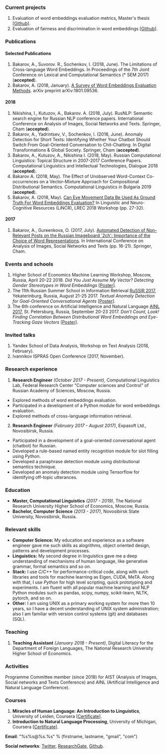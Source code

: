 ### Current projects

1. Evaluation of word embeddings evaluation metrics, Master's thesis [[Github](https://github.com/word-forge/embeddings-gym)].
2. Evaluation of fairness and discrimination in word embeddings [[Github](github.com/bakarov/fair-embeddings)].

### Publications

#### Selected Publications

1. Bakarov, A., Suvorov. R., Sochenkov, I. (2018, June). The Limitations of Cross-language Word Embeddings. In Proceedings of the 7th Joint Conference on Lexical and Computational Semantics (* SEM 2017) (**accepted**). 
2. Bakarov, A. (2018, January). [A Survey of Word Embeddings Evaluation Methods](https://arxiv.org/abs/1801.09536). arXiv preprint arXiv:1801.09536.

#### 2018

1. Nikishina, I., Kutuzov, A., Bakarov. A. (2018, July). RusNLP: Semantic search engine for Russian NLP conference papers. International Conference on Analysis of Images, Social Networks and Texts. Springer, Cham (**accepted**).
1. Bakarov, A., Yadrintsev, V., Sochenkov, I. (2018, June). Anomaly Detection for Short Texts: Identifying Whether Your Chatbot Should Switch From Goal-Oriented Conversation to Chit-Chatting. In Digital Transformations & Global Society. Springer, Cham (**accepted**).
2. Bakarov, A., Kutuzov, A., Nikishina I. (2018, May). Russian Computational Linguistics: Topical Structure in 2007-2017 Conference Papers. Computational Linguistics and Intellectual Technologies, Dialogue 2018 (**accepted**).
3. Bakarov A. (2018, May). The Effect of Unobserved Word-Context Co-occurrences on a Vector-Mixture Approach for Compositional Distributional Semantics. Computational Linguistics in Bulgaria 2019 (**accepted**). 
4. Bakarov, A. (2018, May). [Can Eye Movement Data Be Used As Ground Truth For Word Embeddings Evaluation?](http://lrec-conf.org/workshops/lrec2018/W9/pdf/3_W9.pdf) In Linguistic and Neuro-Cognitive Resources (LiNCR), LREC 2018 Workshop (pp. 27-32).


#### 2017

1. Bakarov, A., Gureenkova, O. (2017, July). [Automated Detection of Non-Relevant Posts on the Russian Imageboard `2ch': Importance of the Choice of Word Representations](https://link.springer.com/chapter/10.1007/978-3-319-73013-4_2). In International Conference on Analysis of Images, Social Networks and Texts (pp. 16-21). Springer, Cham.

### Events and schools

1. Higher School of Economics Machine Learning Workshop, Moscow, Russia, April 20-22 2018. *Did You Just Assume My Vector? Detecting Gender Stereotypes in Word Embeddings* [[Poster](https://www.researchgate.net/publication/324562051_Did_You_Just_Assume_My_Vector_Detecting_Gender_Stereotypes_in_Word_Embeddings)].
2. The 11th Russian Summer School in Information Retrieval [RuSSIR 2017](http://romip.ru/russir2017/), Yekaterinburg, Russia, August 21-25 2017. *Textual Anomaly Detection for Goal-Oriented Conversational Agents* [[Poster](https://www.researchgate.net/publication/319433350_Textual_Anomaly_Detection_for_Goal-Oriented_Conversational_Agents)].
3. The 6th conference on Artificial Intelligence and Natural Language [AINL 2017](http://ainlconf.ru/2017), St. Petersburg, Russia, September 20-23 2017. *Don't Count, Look! Finding Correlation Between Distributional Word Embeddings and Eye-Tracking Gaze Vectors* [[Poster](https://www.researchgate.net/publication/319964918_Don't_Count_Look_Finding_Correlation_Between_Distributional_Word_Embeddings_and_Eye-Tracking_Gaze_Vectors)].

### Invited talks

1. Yandex School of Data Analysis, Workshop on Text Analysis (2018, February).
2. Ivannikov ISPRAS Open Conference (2017, November).

### Research experience

1. **Research Engineer** *(October 2017 - Present)*, Computational Linguistics Lab, Federal Research Center "Computer sciences and Control" of Russian Academy of Sciences, Moscow, Russia.

* Explored methods of word embeddings evaluation.
* Participated in a development of a Python module for word embeddings evaluation.
* Explored methods of cross-language information retrieval.

2. **Research Engineer** *(February 2017 - August 2017)*, Expasoft Ltd., Novosibirsk, Russia.

* Participated in a development of a goal-oriented conversational agent (chatbot) for Russian.
* Developed a rule-based named entity recognition module for slot filling using Python.
* Developed a paraphrase detection module using distributional semantics technique.
* Developed an anomaly detection module using Tensorflow for identifying off-topic utterances.


### Education

* **Master, Computational Linguistics** *(2017 - 2019)*, The National Research University Higher School of Economics, Moscow, Russia.
* **Bachelor, Computer Science** *(2013 - 2017)*, Novosibirsk State University, Novosibirsk, Russia.

### Relevant skills

* **Computer Science:** My education and experience as a software engineer gave me such skills as alogrithms, object oriented design, patterns and development processes.
* **Linguistics:** My second degree in linguistics gave me a deep understanding of mechanisms of human language, like generative grammar, formal semantics and so on.
* **Stack:** I use *C/C++* for performance-critical code, along with such libraries and tools for machine learning as Eigen, CUDA, MeTA. Along with that, I use *Python* for high level scripting, quick prototyping and experiments. I am fluent with all popular machine learning and NLP Python modules such as pandas, scipy, numpy, scikit-learn, NLTK, pytorch, and so on.
* **Other:** I am using UNIX as a primary working system for more then 10 years, so I have a decent understanding of UNIX system administration; also I am familiar with version control systems (git) and databases (SQL).

### Teaching

1. **Teaching Assistant** *(January 2018 - Present)*, Digital Literacy for the Department of Foreign Languages, The National Research University Higher School of Economics.

### Activities

Programme Committee member (since 2018) for AIST (Analysis of Images, Social networks and Texts Conference) and AINL (Artificial Intelligence and Natural Language Conference).

### Courses

1. **Miracles of Human Language: An Introduction to Linguistics**, University of Leiden, Coursera [[Certificate](https://www.coursera.org/account/accomplishments/certificate/T3BCRYSQ6GK8)].
2. **Introduction to Natural Language Processing**, University of Michigan, Coursera [[Certificate](https://www.coursera.org/account/accomplishments/certificate/GGY6ZSZVEMHK)].


**Email**: "%s%s@%s.%s" % (firstname, lastname, "gmail", "com")

**Social networks**: [Twitter](https://twitter.com/a_bakarov), [ResearchGate](https://www.researchgate.net/profile/Amir_Bakarov), [Github](https://github.com/bakarov).
